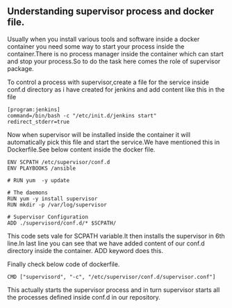 ## Understanding supervisor process and docker file.

Usually when you install various tools and software  inside  a docker container you need  some way to start your process inside the container.There is no process  manager inside the container which can start and stop your process.So to do the task here comes the role of supervisor package.

To  control a process with supervisor,create a file  for the service  inside conf.d directory as i have created for  jenkins and add content like this in the file

```
[program:jenkins]
command=/bin/bash -c "/etc/init.d/jenkins start"
redirect_stderr=true

```

Now when supervisor will be installed inside the container it will automatically pick this file and start the service.We have mentioned this in Dockerfile.See below content inside the docker file.

```
ENV SCPATH /etc/supervisor/conf.d
ENV PLAYBOOKS /ansible

# RUN yum  -y update

# The daemons
RUN yum -y install supervisor
RUN mkdir -p /var/log/supervisor

# Supervisor Configuration
ADD ./supervisord/conf.d/* $SCPATH/
```

This code  sets  vale for  SCPATH variable.It then installs the supervisor  in 6th line.In last line you can see that we have added  content of our conf.d directory inside the container. ADD keyword does this.

Finally check below code of dockerfile.

```
CMD ["supervisord", "-c", "/etc/supervisor/conf.d/supervisor.conf"]
```

This actually starts   the supervisor process and in turn supervisor starts all the processes defined inside conf.d in our repository.